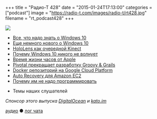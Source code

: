 +++
title = "Радио-Т 428"
date = "2015-01-24T17:13:00"
categories = ["podcast"]
image = "https://radio-t.com/images/radio-t/rt428.jpg"
filename = "rt_podcast428"
+++

![](https://radio-t.com/images/radio-t/rt428.jpg)

* [Все, что надо знать о Windows 10](http://prsm.tc/2Cqz7o)
* [Еще немного нового о Windows 10](http://www.engadget.com/2015/01/21/windows-10-event-new-pc-features/)
* [HoloLens как очередной Kinect](http://www.polygon.com/2015/1/21/7868351/hololens-kinect-microsoft-windows-10)
* [Почему Windows 10 никого не волнует](http://www.forbes.com/sites/adamhartung/2015/01/22/why-microsoft-windows-10-really-doesnt-matter/?linkId=11903748&utm_channel=Te)
* [Время жизни часов от Apple](http://www.engadget.com/2015/01/22/apple-watch-battery-life/)
* [Pivotal прекращает разработку Groovy & Grails](http://habrahabr.ru/post/248227/)
* [Docker репозиторий на Google Cloud Platform](http://googlecloudplatform.blogspot.com/2015/01/secure-hosting-of-private-Docker-repositories-in-Google-Cloud-Platform.html)
* [Auto Recovery для Amazon EC2](https://aws.amazon.com/blogs/aws/new-auto-recovery-for-amazon-ec2/)
* [Почему им не надо программировать](http://prsm.tc/0NOVhj)
- Темы наших слушателей

_Спонсор этого выпуска [DigitalOcean](https://www.digitalocean.com) и [kato.im](https://kato.im)_

[аудио](http://cdn.radio-t.com/rt_podcast428.mp3) ● [лог чата](http://chat.radio-t.com/logs/radio-t-428.html)
<audio src="http://cdn.radio-t.com/rt_podcast428.mp3" preload="none"></audio>